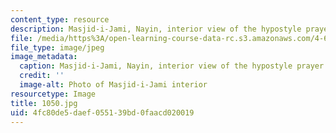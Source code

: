 ```yaml
---
content_type: resource
description: Masjid-i-Jami, Nayin, interior view of the hypostyle prayer hall.
file: /media/https%3A/open-learning-course-data-rc.s3.amazonaws.com/4-614-religious-architecture-and-islamic-cultures-fall-2002/4fc80de5daef055139bd0faacd020019_1050.jpg
file_type: image/jpeg
image_metadata:
  caption: Masjid-i-Jami, Nayin, interior view of the hypostyle prayer hall.
  credit: ''
  image-alt: Photo of Masjid-i-Jami interior
resourcetype: Image
title: 1050.jpg
uid: 4fc80de5-daef-0551-39bd-0faacd020019
---
```

